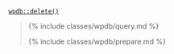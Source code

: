 <p><code><a href="https://developer.wordpress.org/reference/classes/wpdb/delete/">wpdb::delete()</a></code></p>

<blockquote>

{% include classes/wpdb/query.md %}

{% include classes/wpdb/prepare.md %}

</blockquote>
